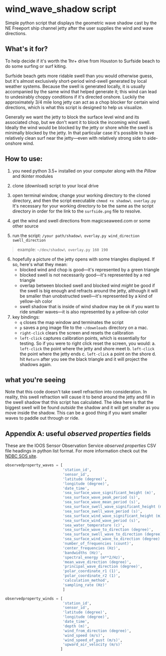 # wind_wave_shadow script

Simple python script that displays the geometric wave shadow cast by the NE Freeport ship channel jetty after the user supplies the wind and wave directions. 

## What's it for?

To help decide if it's worth the 1hr+ drive from Houston to Surfside beach to do some surfing or surf kiting.

Surfside beach gets more ridable swell than you would otherwise guess, but it's almost exclusively short-period wind-swell generated by local weather systems. Because the swell is generated locally, it is usually accompanied by the same wind that helped generate it; this wind can lead to undesirably choppy conditions if it's directed onshore. Luckily the approximately 3/4 mile long jetty can act as a chop blocker for certain wind directions, which is what this script is designed to help us visualize.

Generally we want the jetty to block the surface level wind and its associated chop, but we don't want it to block the incoming wind swell. Ideally the wind would be blocked by the jetty or shore while the swell is minimally blocked by the jetty. In that particular case it's possible to have relatively clean surf near the jetty—even with relatively strong side to side-onshore wind.

## How to use:

1. you need python 3.5+ installed on your computer along with the _Pillow_ and _tkinter_ modules

2. clone (download) script to your local drive

3. open terminal window, change your working directory to the cloned directory, and then the script executable `chmod +x shadow\ overlay.py` It's necessary for your working directory to be the same as the script directory in order for the link to the `surfside.png` file to resolve.

4. get the wind and swell directions from magicseaweed.com or some other source

5. run the script: `/your path/shadow\ overlay.py wind_direction swell_direction`
> example: `~/dev/shadow\ overlay.py 160 190`

6. hopefully a picture of the jetty opens with some triangles displayed. If so, here's what they mean:
    * blocked wind and chop is good—it's represented by a green triangle
    * blocked swell is not necessarily good—it's represented by a red triangle
    * overlap between blocked swell and blocked wind _might_ be good if the swell is big enough and refracts around the jetty, although it will be smaller than unobstructed swell—it's represented by a kind of yellow-ish color
    * swell shadow that is inside of wind shadow may be ok if you want to ride smaller waves—it is also represented by a yellow-ish color
7. key bindings:
    * `q` closes the map window and terminates the script
    * `p` saves a png image file to the `~/downloads` directory on a mac.
    * `right-click` clears the screen and resets the calibration
    * `left-click` captures calibration points, which is essentially for testing. So if you were to right click reset the screen, you would:
        a. `left-click` the point where the jetty and shore meet
        b. `left-click` the point where the jetty ends
        c. `left-click` a point on the shore
        d. hit `Return` after you see the black triangle and it will project the shadows again.

## what you're seeing

Note that this code doesn't take swell refraction into consideration. In reality, this swell refraction will cause it to bend around the jetty and fill in the swell shadow that this script has calculated. The idea here is that the biggest swell will be found _outside_ the shadow and it will get smaller as you move inside the shadow. This can be a good thing if you want smaller waves to paddle out through or ride.

## Appendix A: useful _observed properties_ fields

These are the IOOS Sensor Observation Service _observed properties_ CSV file 
headings in python list format. For more information check out the [NDBC SOS 
site](https://sdf.ndbc.noaa.gov/sos/).

```python
observedproperty_waves = [
                          'station_id',
                          'sensor_id',
                          'latitude (degree)',
                          'longitude (degree)',
                          'date_time',
                          'sea_surface_wave_significant_height (m)',
                          'sea_surface_wave_peak_period (s)',
                          'sea_surface_wave_mean_period (s)',
                          'sea_surface_swell_wave_significant_height (m)',
                          'sea_surface_swell_wave_period (s)',
                          'sea_surface_wind_wave_significant_height (m)',
                          'sea_surface_wind_wave_period (s)',
                          'sea_water_temperature (c)',
                          'sea_surface_wave_to_direction (degree)',
                          'sea_surface_swell_wave_to_direction (degree)',
                          'sea_surface_wind_wave_to_direction (degree)',
                          'number_of_frequencies (count)',
                          'center_frequencies (Hz)',
                          'bandwidths (Hz)',
                          'spectral_energy (m**2/Hz)',
                          'mean_wave_direction (degree)',
                          'principal_wave_direction (degree)',
                          'polar_coordinate_r1 (1)',
                          'polar_coordinate_r2 (1)',
                          'calculation_method',
                          'sampling_rate (Hz)'
                          ]
```

```python
observedproperty_winds = [
                          'station_id', 
                          'sensor_id', 
                          'latitude (degree)', 
                          'longitude (degree)', 
                          'date_time', 
                          'depth (m)', 
                          'wind_from_direction (degree)', 
                          'wind_speed (m/s)', 
                          'wind_speed_of_gust (m/s)', 
                          'upward_air_velocity (m/s)'
                         ]
```